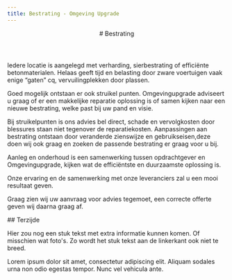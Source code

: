 ```yaml
---
title: Bestrating - Omgeving Upgrade
---
```

<article class="regular">
<header>
# Bestrating
</header>
<section>
Iedere locatie is aangelegd met verharding, sierbestrating of efficiënte betonmaterialen. Helaas geeft tijd en belasting door zware voertuigen vaak enige “gaten” cq, vervuilingplekken door plassen. 

Goed mogelijk ontstaan er ook struikel punten. Omgevingupgrade adviseert u graag of er een makkelijke reparatie oplossing is of samen kijken naar een nieuwe bestrating, welke past bij uw pand en visie. 

Bij struikelpunten is ons advies bel direct, schade en vervolgkosten door blessures staan niet tegenover de reparatiekosten. Aanpassingen aan bestrating ontstaan door veranderde zienswijze en gebruikseisen,deze doen wij ook graag en zoeken de passende bestrating er graag voor u bij.

Aanleg en onderhoud is een samenwerking tussen opdrachtgever en Omgevingupgrade, kijken wat de efficiëntste en duurzaamste oplossing is.

Onze ervaring en de samenwerking met onze leveranciers zal u een mooi resultaat geven. 

Graag zien wij uw aanvraag voor advies tegemoet, een correcte offerte geven wij daarna graag af.
</section>
</article>
<aside>
## Terzijde

Hier zou nog een stuk tekst met extra informatie kunnen komen. Of misschien wat foto's. Zo wordt het stuk tekst aan de linkerkant ook niet te breed.

Lorem ipsum dolor sit amet, consectetur adipiscing elit. Aliquam sodales urna non odio egestas tempor. Nunc vel vehicula ante.
</aside>